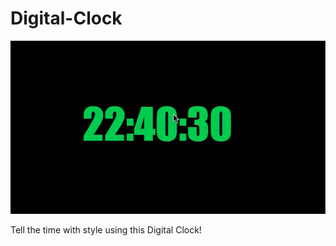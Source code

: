 # Digital-Clock

![](https://github.com/danielberrones/Digital-Clock/blob/master/giphy.gif)


Tell the time with style using this Digital Clock!